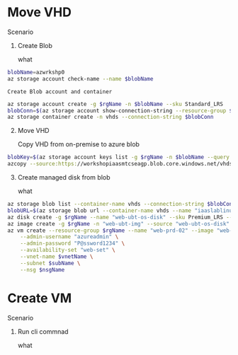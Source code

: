 # Move VHD
Scenario
1. Create Blob

    what

```bash
blobName=azwrkshp0
az storage account check-name --name $blobName
```

    Create Blob account and container

```bash
az storage account create -g $rgName -n $blobName --sku Standard_LRS
blobConn=$(az storage account show-connection-string --resource-group $rgName --name $blobName  --output tsv)
az storage container create -n vhds --connection-string $blobConn
```

2. Move VHD

    Copy VHD from on-premise to azure blob

```bash
blobKey=$(az storage account keys list -g $rgName -n $blobName --query [].[value][0] --output tsv)
azcopy --source:https://workshopiaasmtcseagp.blob.core.windows.net/vhds/ --source-key "9cAiVFEmnOXJ/gYQ1DDOrtjrQDN1CevGQ3OfX+sL/QMoMPaZ2ti3zUy2Od60wAmYcNp4nlMQ872HSPnPLOaYhg==" --destination https://$blobName.blob.core.windows.net/vhds/ --dest-key $blobKey --include "iaaslablinuxvm20171024162330.vhd"
```

3. Create managed disk from blob

    what

```bash
az storage blob list --container-name vhds --connection-string $blobConn --output table
blobURL=$(az storage blob url --container-name vhds --name "iaaslablinuxvm20171024162330.vhd" --connection-string $blobConn --output tsv)
az disk create -g $rgName --name "web-ubt-os-disk" --sku Premium_LRS --source $blobURL
az image create -g $rgName -n "web-ubt-img" --source "web-ubt-os-disk" --os-type linux
az vm create --resource-group $rgName --name "web-prd-02" --image "web-ubt-img" \
    --admin-username "azureadmin" \
    --admin-password "P@ssword1234" \
    --availability-set "web-set" \
    --vnet-name $vnetName \
    --subnet $subName \
    --nsg $nsgName
```

# Create VM
Scenario

1. Run cli commnad

    what 

```bash
```



